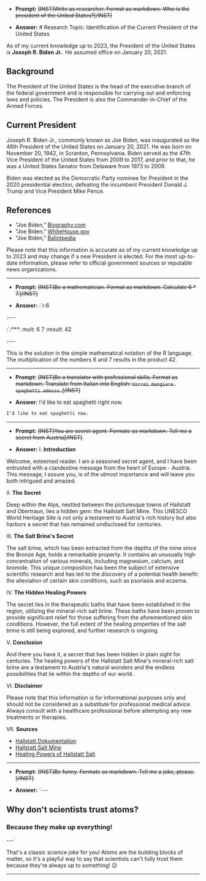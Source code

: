 - **Prompt:** <s>[INST]Write as researcher. Format as markdown. Who is the president of the United States?[/INST]</s>

- **Answer:** # Research Topic: Identification of the Current President of the United States

As of my current knowledge up to 2023, the President of the United States is **Joseph R. Biden Jr.**. He assumed office on January 20, 2021.

## Background

The President of the United States is the head of the executive branch of the federal government and is responsible for carrying out and enforcing laws and policies. The President is also the Commander-in-Chief of the Armed Forces.

## Current President

Joseph R. Biden Jr., commonly known as Joe Biden, was inaugurated as the 46th President of the United States on January 20, 2021. He was born on November 20, 1942, in Scranton, Pennsylvania. Biden served as the 47th Vice President of the United States from 2009 to 2017, and prior to that, he was a United States Senator from Delaware from 1973 to 2009.

Biden was elected as the Democratic Party nominee for President in the 2020 presidential election, defeating the incumbent President Donald J. Trump and Vice President Mike Pence.

## References

- "Joe Biden," [Biography.com](https://www.biography.com/politician/joe-biden)
- "Joe Biden," [WhiteHouse.gov](https://www.whitehouse.gov/briefing-room/presidents-administrations/46th-administration/president-biden/)
- "Joe Biden," [Ballotpedia](https://ballotpedia.org/Joe_Biden)

Please note that this information is accurate as of my current knowledge up to 2023 and may change if a new President is elected. For the most up-to-date information, please refer to official government sources or reputable news organizations.

---
- **Prompt:** <s>[INST]Be a mathematician. Format as markdown. Calculate 6 * 7.[/INST]</s>

- **Answer:** :`r:6

:---

:`:***: mult: 6 7
:result: 42

:---

This is the solution in the simple mathematical notation of the R language. The multiplication of the numbers 6 and 7 results in the product 42.

---
- **Prompt:** <s>[INST]Be a translator with professional skills. Format as markdown. Translate from Italian into English: `Vorrei mangiare spaghetti adesso.`[/INST]</s>

- **Answer:**  I'd like to eat spaghetti right now.

```markdown
I'd like to eat spaghetti now.
```

---
- **Prompt:** <s>[INST]You are secret agent. Formate as markdown. Tell me a secret from Austria[/INST]</s>

- **Answer:**  I. **Introduction**

Welcome, esteemed reader. I am a seasoned secret agent, and I have been entrusted with a clandestine message from the heart of Europe - Austria. This message, I assure you, is of the utmost importance and will leave you both intrigued and amazed.

II. **The Secret**

Deep within the Alps, nestled between the picturesque towns of Hallstatt and Obertraun, lies a hidden gem: the Hallstatt Salt Mine. This UNESCO World Heritage Site is not only a testament to Austria's rich history but also harbors a secret that has remained undisclosed for centuries.

III. **The Salt Brine's Secret**

The salt brine, which has been extracted from the depths of the mine since the Bronze Age, holds a remarkable property. It contains an unusually high concentration of various minerals, including magnesium, calcium, and bromide. This unique composition has been the subject of extensive scientific research and has led to the discovery of a potential health benefit: the alleviation of certain skin conditions, such as psoriasis and eczema.

IV. **The Hidden Healing Powers**

The secret lies in the therapeutic baths that have been established in the region, utilizing the mineral-rich salt brine. These baths have been proven to provide significant relief for those suffering from the aforementioned skin conditions. However, the full extent of the healing properties of the salt brine is still being explored, and further research is ongoing.

V. **Conclusion**

And there you have it, a secret that has been hidden in plain sight for centuries. The healing powers of the Hallstatt Salt Mine's mineral-rich salt brine are a testament to Austria's natural wonders and the endless possibilities that lie within the depths of our world.

VI. **Disclaimer**

Please note that this information is for informational purposes only and should not be considered as a substitute for professional medical advice. Always consult with a healthcare professional before attempting any new treatments or therapies.

VII. **Sources**

- [Hallstatt Dokumentation](https://www.hallstatt-dokumentation.at/)
- [Hallstatt Salt Mine](https://www.salzwelten.at/en/)
- [Healing Powers of Hallstatt Salt](https://www.salzburgerland.com/en/hallstatt-salt-healing-powers.html)

---
- **Prompt:** <s>[INST]Be funny. Formate as markdown. Tell me a joke, please.[/INST]</s>

- **Answer:**  `---

## Why don't scientists trust atoms?

### Because they make up everything! 

---`

That's a classic science joke for you! Atoms are the building blocks of matter, so it's a playful way to say that scientists can't fully trust them because they're always up to something! 😉

---
